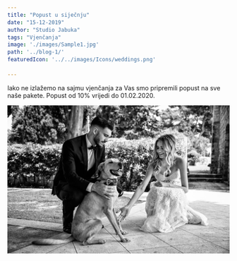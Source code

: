 ```yaml
---
title: "Popust u siječnju"
date: "15-12-2019"
author: "Studio Jabuka"
tags: "Vjenčanja"
image: './images/Sample1.jpg'
path: '../blog-1/'
featuredIcon: '../../images/Icons/weddings.png'

---
```

Iako ne izlažemo na sajmu vjenčanja za Vas smo pripremili popust na sve naše pakete.
Popust od 10% vrijedi do 01.02.2020.

![WeddingPet](./images/Sample1.jpg)  